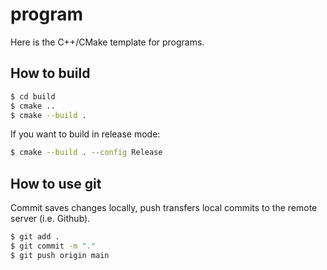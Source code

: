 # program
Here is the C++/CMake template for programs.
## How to build
```sh
$ cd build
$ cmake ..
$ cmake --build .
```
If you want to build in release mode:
```sh
$ cmake --build . --config Release
```
## How to use git
Commit saves changes locally, push transfers local commits to the remote
server (i.e. Github).
```sh
$ git add .
$ git commit -m "."
$ git push origin main
```